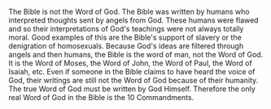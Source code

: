 The Bible is not the Word of God. The Bible was written by humans who interpreted thoughts sent by angels from God. These humans were flawed and so their interpretations of God's teachings were not always totally moral. Good examples of this are the Bible's support of slavery or the denigration of homosexuals. Because God's ideas are filtered through angels and then humans, the Bible is the word of man, not the Word of God. It is the Word of Moses, the Word of John, the Word of Paul, the Word of Isaiah, etc. Even if someone in the Bible claims to have heard the voice of God, their writings are still not the Word of God because of their humanity. The true Word of God must be written by God Himself. Therefore the only real Word of God in the Bible is the 10 Commandments.
